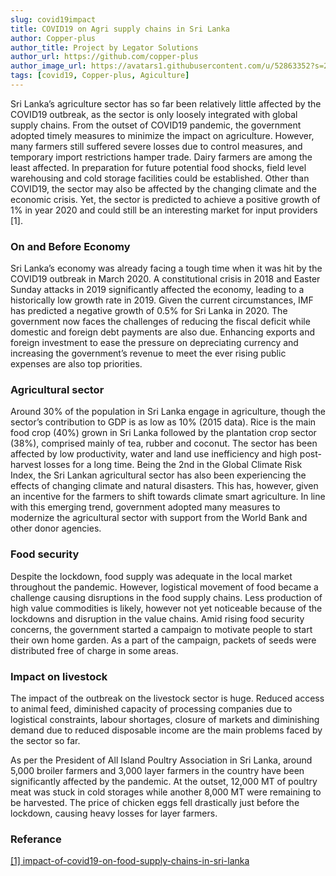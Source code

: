 ```yaml
---
slug: covid19impact
title: COVID19 on Agri supply chains in Sri Lanka
author: Copper-plus
author_title: Project by Legator Solutions
author_url: https://github.com/copper-plus
author_image_url: https://avatars1.githubusercontent.com/u/52863352?s=200&v=4
tags: [covid19, Copper-plus, Agiculture]
---
```


Sri Lanka’s agriculture sector has so far been relatively little affected by the COVID19 outbreak, as the sector is only loosely integrated with global supply chains. From the outset of COVID19 pandemic, the government adopted timely measures to minimize the impact on agriculture. However, many farmers still suffered severe losses due to control measures, and temporary import restrictions hamper trade. Dairy farmers are among the least affected. In preparation for future potential food shocks, field level warehousing and cold storage facilities could be established. Other than COVID19, the sector may also be affected by the changing climate and the economic crisis.  Yet, the sector is predicted to achieve a positive growth of 1% in year 2020 and could still be an interesting market for input providers [1].

### On and Before Economy

Sri Lanka’s economy was already facing a tough time when it was hit by the COVID19 outbreak in March 2020.  A constitutional crisis in 2018 and Easter Sunday attacks in 2019 significantly affected the economy, leading to a historically low growth rate in 2019. Given the current circumstances, IMF has predicted a negative growth of 0.5% for Sri Lanka in 2020. The government now faces the challenges of reducing the fiscal deficit while domestic and foreign debt payments are also due. Enhancing exports and foreign investment to ease the pressure on depreciating currency and increasing the government’s revenue to meet the ever rising public expenses are also top priorities.


### Agricultural sector

Around 30% of the population in Sri Lanka engage in agriculture, though the sector’s contribution to GDP is as low as 10% (2015 data). Rice is the main food crop (40%) grown in Sri Lanka followed by the plantation crop sector (38%), comprised mainly of tea, rubber and coconut. The sector has been affected by low productivity, water and land use inefficiency and high post-harvest losses for a long time. Being the 2nd in the Global Climate Risk Index, the Sri Lankan agricultural sector has also been experiencing the effects of changing climate and natural disasters. This has, however, given an incentive for the farmers to shift towards climate smart agriculture. In line with this emerging trend, government adopted many measures to modernize the agricultural sector with support from the World Bank and other donor agencies.

### Food security

Despite the lockdown, food supply was adequate in the local market throughout the pandemic. However, logistical movement of food became a challenge causing disruptions in the food supply chains. Less production of high value commodities is likely, however not yet noticeable because of the lockdowns and disruption in the value chains. Amid rising food security concerns, the government started a campaign to motivate people to start their own home garden. As a part of the campaign, packets of seeds were distributed free of charge in some areas.

### Impact on livestock

The impact of the outbreak on the livestock sector is huge. Reduced access to animal feed,  diminished capacity of processing companies due to logistical constraints, labour shortages, closure of markets and diminishing demand due to reduced disposable income are the main problems faced by the sector so far.

As per the President of All Island Poultry Association in Sri Lanka, around 5,000 broiler farmers and 3,000 layer farmers in the country have been significantly affected by the pandemic. At the outset, 12,000 MT of poultry meat was stuck in cold storages while another 8,000 MT were remaining to be harvested. The price of chicken eggs fell drastically just before the lockdown, causing heavy losses for layer farmers.

### Referance 
[[1] impact-of-covid19-on-food-supply-chains-in-sri-lanka ](https://www.netherlandsandyou.nl/latest-news/news/2020/06/02/impact-of-covid19-on-food-supply-chains-in-sri-lanka)